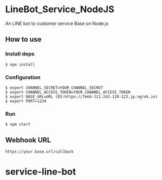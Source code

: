 # LineBot_Service_NodeJS

An LINE bot to customer service
Base on Node.js
## How to use

### Install deps

``` shell
$ npm install
```

### Configuration

``` shell
$ export CHANNEL_SECRET=YOUR_CHANNEL_SECRET
$ export CHANNEL_ACCESS_TOKEN=YOUR_CHANNEL_ACCESS_TOKEN
$ export BASE_URL=URL (EX:https://7e64-111-242-128-123.jp.ngrok.io)
$ export PORT=1234
```

### Run

``` shell
$ npm start
```

## Webhook URL

```
https://your.base.url/callback
```
# service-line-bot
